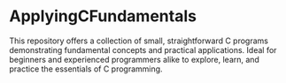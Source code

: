 # ApplyingCFundamentals
This repository offers a collection of small, straightforward C programs demonstrating fundamental concepts and practical applications. Ideal for beginners and experienced programmers alike to explore, learn, and practice the essentials of C programming.
